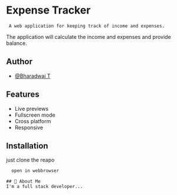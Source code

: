 
# Expense Tracker

     A web application for keeping track of income and expenses.
The application will calculate the income and expenses and provide balance.


## Author

- [@Bharadwaj T](https://github.com/bharadwaj-t4)


## Features
- Live previews
- Fullscreen mode
- Cross platform
- Responsive





## Installation

just clone the reapo

```bash
  open in webbrowser
```
    


```
## 🚀 About Me
I'm a full stack developer...

